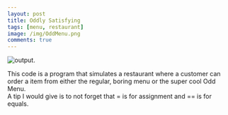 ```yaml
---
layout: post
title: Oddly Satisfying
tags: [menu, restaurant]
image: /img/OddMenu.png
comments: true
---
```


![output](https://jgunn09.github.io/CS103Etextiles/img/OddMenu.png). 

This code is a program that simulates a restaurant where a customer can order a item from either the regular, boring menu or the super cool Odd Menu.  
A tip I would give is to not forget that = is for assignment and == is for equals.  
